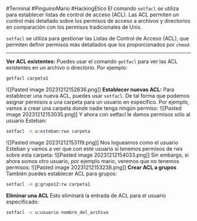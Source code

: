 #Terminal #PinguinoMario #HackingEtico 
El comando `setfacl` se utiliza para establecer listas de control de acceso (ACL). Las ACL permiten un control más detallado sobre los permisos de acceso a archivos y directorios en comparación con los permisos tradicionales de Unix.

`setfacl` se utiliza para gestionar las Listas de Control de Acceso (ACL), que permiten definir permisos más detallados que los proporcionados por `chmod`.

--------------------

**Ver ACL existentes:** Puedes usar el comando `getfacl` para ver las ACL existentes en un archivo o directorio. Por ejemplo:
```bash
getfacl carpeta1
```
![[Pasted image 20231212152636.png]]
**Establecer nuevas ACL:**
Para establecer una nueva ACL, puedes usar `setfacl`. De tal forma que podemos asignar permisos a una carpeta para un usuario en específico. Por ejemplo, vamos a crear una carpeta donde nadie tenga ningún permiso:
![[Pasted image 20231212153035.png]]
Y ahora con setfacl le damos permisos sólo al usuario Esteban:
```bash
setfacl -m u:esteban:rwx carpeta
```
![[Pasted image 20231212153119.png]]
Nos logueamos como el usuario Esteban y vamos a ver que con este usuario sí tenemos permisos de rwx sobre esta carpeta:
![[Pasted image 20231212154033.png]]
Sin embargo, si ahora somos otro usuario, por ejemplo mario, veremos que no tenemos permisos:
![[Pasted image 20231212153238.png]]
**Crear ACL a grupos**
También puedes establecer ACL para grupos:
```bash
setfacl -m g:grupo12:rw carpeta1
```
**Eliminar una ACL**
Esto eliminará la entrada de ACL para el usuario especificado:
```bash
setfacl -x u:usuario nombre_del_archivo
```